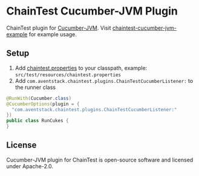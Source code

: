 # ChainTest Cucumber-JVM Plugin

ChainTest plugin for [Cucumber-JVM](https://cucumber.io/docs/installation/java/).  Visit [chaintest-cucumber-jvm-example](https://github.com/anshooarora/chaintest/tree/main/examples/chaintest-cucumber-jvm-example) for example usage.

## Setup

1. Add [chaintest.properties](https://github.com/anshooarora/chaintest/blob/main/Config.md) to your classpath, example: `src/test/resources/chaintest.properties`
2. Add `com.aventstack.chaintest.plugins.ChainTestCucumberListener:` to the runner class

```java
@RunWith(Cucumber.class)
@CucumberOptions(plugin = { 
  "com.aventstack.chaintest.plugins.ChainTestCucumberListener:" 
})
public class RunCukes {
}

```

## License

Cucumber-JVM plugin for ChainTest is open-source software and licensed under Apache-2.0.
